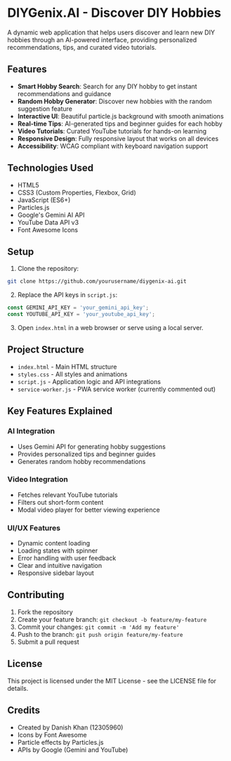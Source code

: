 # DIYGenix.AI - Discover DIY Hobbies

A dynamic web application that helps users discover and learn new DIY hobbies through an AI-powered interface, providing personalized recommendations, tips, and curated video tutorials.

## Features

- **Smart Hobby Search**: Search for any DIY hobby to get instant recommendations and guidance
- **Random Hobby Generator**: Discover new hobbies with the random suggestion feature
- **Interactive UI**: Beautiful particle.js background with smooth animations
- **Real-time Tips**: AI-generated tips and beginner guides for each hobby
- **Video Tutorials**: Curated YouTube tutorials for hands-on learning
- **Responsive Design**: Fully responsive layout that works on all devices
- **Accessibility**: WCAG compliant with keyboard navigation support

## Technologies Used

- HTML5
- CSS3 (Custom Properties, Flexbox, Grid)
- JavaScript (ES6+)
- Particles.js
- Google's Gemini AI API
- YouTube Data API v3
- Font Awesome Icons

## Setup

1. Clone the repository:
```bash
git clone https://github.com/yourusername/diygenix-ai.git
```

2. Replace the API keys in `script.js`:
```javascript
const GEMINI_API_KEY = 'your_gemini_api_key';
const YOUTUBE_API_KEY = 'your_youtube_api_key';
```

3. Open `index.html` in a web browser or serve using a local server.

## Project Structure

- `index.html` - Main HTML structure
- `styles.css` - All styles and animations
- `script.js` - Application logic and API integrations
- `service-worker.js` - PWA service worker (currently commented out)

## Key Features Explained

### AI Integration
- Uses Gemini API for generating hobby suggestions
- Provides personalized tips and beginner guides
- Generates random hobby recommendations

### Video Integration
- Fetches relevant YouTube tutorials
- Filters out short-form content
- Modal video player for better viewing experience

### UI/UX Features
- Dynamic content loading
- Loading states with spinner
- Error handling with user feedback
- Clear and intuitive navigation
- Responsive sidebar layout

## Contributing

1. Fork the repository
2. Create your feature branch: `git checkout -b feature/my-feature`
3. Commit your changes: `git commit -m 'Add my feature'`
4. Push to the branch: `git push origin feature/my-feature`
5. Submit a pull request

## License

This project is licensed under the MIT License - see the LICENSE file for details.

## Credits

- Created by Danish Khan (12305960)
- Icons by Font Awesome
- Particle effects by Particles.js
- APIs by Google (Gemini and YouTube)